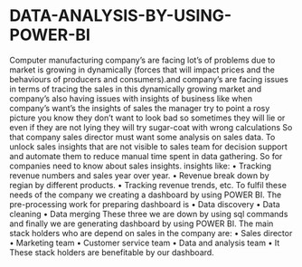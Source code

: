 # DATA-ANALYSIS-BY-USING-POWER-BI
Computer manufacturing company’s are facing lot’s of problems due to market is growing in dynamically (forces that will impact prices and the behaviours of producers and consumers).and company’s are facing issues in terms of tracing the sales in this dynamically growing market and company’s also having issues with insights of business like when company’s want’s the insights of sales the manager try to point a rosy picture you know they don’t want to look bad so sometimes they will lie or even if they are not lying they will try sugar-coat with wrong calculations 
So that company sales director must want some analysis on sales data. To unlock sales insights that are not visible to sales team for decision support and automate them to reduce manual time spent in data gathering.
So for companies need to know about sales insights. insights like:
•	Tracking revenue numbers and sales year over year.
•	Revenue break down by regian by different products.
•	Tracking revenue trends, etc.
To fulfil these needs of the company we creating a dashboard by using POWER BI.
The pre-processing work for preparing dashboard is 
•	Data discovery
•	Data cleaning 
•	Data merging 
These three we are down by using sql commands and finally we are generating dashboard by using POWER BI.
The main stack holders who are depend on sales in the company are:
•	Sales director  
•	Marketing team 
•	Customer service team 
•	Data and analysis team 
•	It
These stack holders are benefitable by our dashboard.

